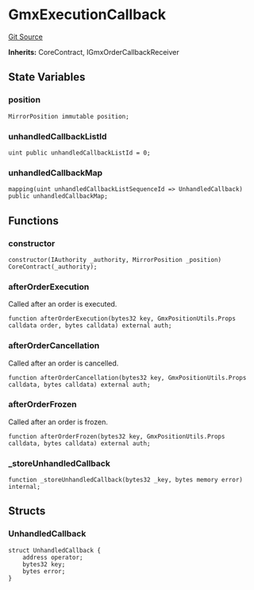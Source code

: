 # GmxExecutionCallback
[Git Source](https://github.com/GMX-Blueberry-Club/puppet-contracts/blob/e5748352ed9f301367f1ad7b3c58fa7a54733d2c/src/position/GmxExecutionCallback.sol)

**Inherits:**
CoreContract, IGmxOrderCallbackReceiver


## State Variables
### position

```solidity
MirrorPosition immutable position;
```


### unhandledCallbackListId

```solidity
uint public unhandledCallbackListId = 0;
```


### unhandledCallbackMap

```solidity
mapping(uint unhandledCallbackListSequenceId => UnhandledCallback) public unhandledCallbackMap;
```


## Functions
### constructor


```solidity
constructor(IAuthority _authority, MirrorPosition _position) CoreContract(_authority);
```

### afterOrderExecution

Called after an order is executed.


```solidity
function afterOrderExecution(bytes32 key, GmxPositionUtils.Props calldata order, bytes calldata) external auth;
```

### afterOrderCancellation

Called after an order is cancelled.


```solidity
function afterOrderCancellation(bytes32 key, GmxPositionUtils.Props calldata, bytes calldata) external auth;
```

### afterOrderFrozen

Called after an order is frozen.


```solidity
function afterOrderFrozen(bytes32 key, GmxPositionUtils.Props calldata, bytes calldata) external auth;
```

### _storeUnhandledCallback


```solidity
function _storeUnhandledCallback(bytes32 _key, bytes memory error) internal;
```

## Structs
### UnhandledCallback

```solidity
struct UnhandledCallback {
    address operator;
    bytes32 key;
    bytes error;
}
```

